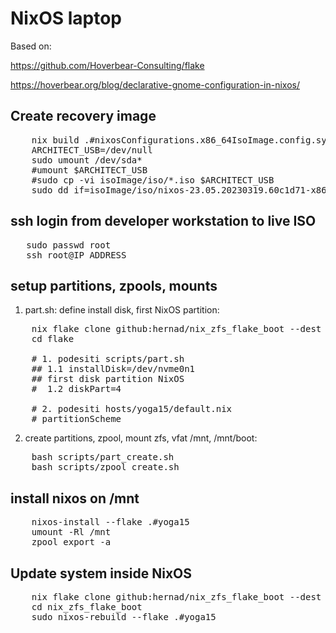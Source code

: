 # NixOS laptop 

Based on:

   https://github.com/Hoverbear-Consulting/flake

   https://hoverbear.org/blog/declarative-gnome-configuration-in-nixos/

## Create recovery image

<pre>
    nix build .#nixosConfigurations.x86_64IsoImage.config.system.build.isoImage --out-link isoImage
    ARCHITECT_USB=/dev/null
    sudo umount /dev/sda*
    #umount $ARCHITECT_USB
    #sudo cp -vi isoImage/iso/*.iso $ARCHITECT_USB
    sudo dd if=isoImage/iso/nixos-23.05.20230319.60c1d71-x86_64-linux.iso of=/dev/sda bs=4M conv=fsync
</pre>

## ssh login from developer workstation to live ISO

<pre>
   sudo passwd root
   ssh root@IP_ADDRESS 
</pre>

## setup partitions, zpools, mounts


1. part.sh: define install disk, first NixOS partition:


<pre>
    nix flake clone github:hernad/nix_zfs_flake_boot --dest flake
    cd flake

    # 1. podesiti scripts/part.sh
    ## 1.1 installDisk=/dev/nvme0n1
    ## first disk partition NixOS
    #  1.2 diskPart=4

    # 2. podesiti hosts/yoga15/default.nix
    # partitionScheme
</pre>

2. create partitions, zpool, mount zfs, vfat /mnt, /mnt/boot: 

<pre>
    bash scripts/part_create.sh
    bash scripts/zpool_create.sh
</pre>

## install nixos on /mnt

<pre>
    nixos-install --flake .#yoga15
    umount -Rl /mnt
    zpool export -a
</pre>

## Update system inside NixOS

<pre>
    nix flake clone github:hernad/nix_zfs_flake_boot --dest nix_zfs_flake_boot
    cd nix_zfs_flake_boot
    sudo nixos-rebuild --flake .#yoga15
</pre>


